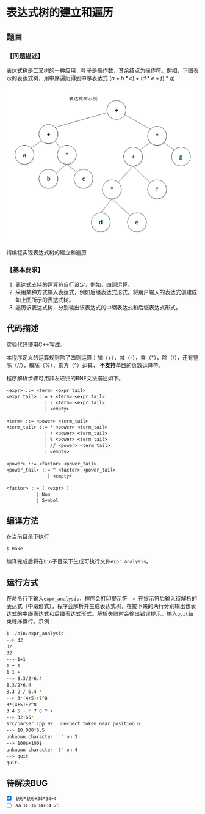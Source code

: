 # 表达式树的建立和遍历

## 题目

### 【问题描述】 
表达式树是二叉树的一种应用，叶子是操作数，其余结点为操作符。例如，下图表示的表达式树，用中序遍历得到中序表达式  $(a + b * c) + (d * e + f) * g)​$

![表达式树示例](expr_tree.png)

请编程实现表达式树的建立和遍历

### 【基本要求】
1. 表达式支持的运算符自行设定，例如，四则运算。
2. 采用某种方式输入表达式，例如后缀表达式形式。将用户输入的表达式创建成如上图所示的表达式树。
3. 遍历该表达式树，分别输出该表达式的中缀表达式和后缀表达式形式。


## 代码描述
实验代码使用C++写成。

本程序定义的运算规则除了四则运算：加（+），减（-），乘（*），除（/），还有整除（//），模除（%），乘方（^）运算， **不支持**单目的负数运算符。

程序解析步骤可用非左递归的BNF文法描述如下。

```BNF
<expr> ::= <term> <expr_tail>
<expr_tail> ::= + <term> <expr_tail>
              | - <term> <expr_tail>
              | <empty>

<term> ::= <power> <term_tail>
<term_tail> ::= * <power> <term_tail>
              | / <power> <term_tail>
              | % <power> <term_tail>
              | // <power> <term_tail>
              | <empty>

<power> ::= <factor> <power_tail>
<power_tail> ::= ^ <factor> <power_tail>
               | <empty>

<factor> ::= ( <expr> )
           | Num
           | Symbol
```


## 编译方法
在当前目录下执行

```bash
$ make
```
编译完成后将在`bin`子目录下生成可执行文件`expr_analysis`。

## 运行方式
在命令行下输入`expr_analysis`，程序会打印提示符`--> `在提示符后输入待解析的表达式（中缀形式），程序会解析并生成表达式树，在接下来的两行分别输出该表达式的中缀表达式和后缀表达式形式。解析失败时会输出错误提示。输入`quit`结束程序运行。示例：
```bash
$ ./bin/expr_analysis
--> 32
32
32
--> 1+1
1 + 1
1 1 +
--> 8.3/2*6.4
8.3/2*6.4
8.3 2 / 6.4 *
--> 3*(4+5)+7^8
3*(4+5)+7^8
3 4 5 + * 7 8 ^ +
--> 32+65*
src/parser.cpp:92: unexpect token near position 6
--> 10_000*6.5
unknown character '_' on 3
--> 100$+100$
unknown character '$' on 4
--> quit
quit.
```
## 待解决BUG

- [x] `199*199+34*34+4`
- [ ] `aa` `34 34` `34+34 23`
